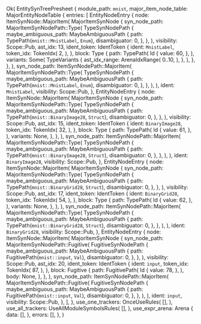 Ok(
    EntitySynTreePresheet {
        module_path: `mnist`,
        major_item_node_table: MajorEntityNodeTable {
            entries: [
                EntityNodeEntry {
                    node: ItemSynNode::MajorItem(
                        MajorItemSynNode {
                            syn_node_path: MajorItemSynNodePath::Type(
                                TypeSynNodePath {
                                    maybe_ambiguous_path: MaybeAmbiguousPath {
                                        path: TypePath(`mnist::MnistLabel`, `Enum`),
                                        disambiguator: 0,
                                    },
                                },
                            ),
                            visibility: Scope::Pub,
                            ast_idx: 13,
                            ident_token: IdentToken {
                                ident: `MnistLabel`,
                                token_idx: TokenIdx(
                                    2,
                                ),
                            },
                            block: Type {
                                path: TypePath(
                                    Id {
                                        value: 60,
                                    },
                                ),
                                variants: Some(
                                    TypeVariants {
                                        ast_idx_range: ArenaIdxRange(
                                            0..10,
                                        ),
                                    },
                                ),
                            },
                        },
                    ),
                    syn_node_path: ItemSynNodePath::MajorItem(
                        MajorItemSynNodePath::Type(
                            TypeSynNodePath {
                                maybe_ambiguous_path: MaybeAmbiguousPath {
                                    path: TypePath(`mnist::MnistLabel`, `Enum`),
                                    disambiguator: 0,
                                },
                            },
                        ),
                    ),
                    ident: `MnistLabel`,
                    visibility: Scope::Pub,
                },
                EntityNodeEntry {
                    node: ItemSynNode::MajorItem(
                        MajorItemSynNode {
                            syn_node_path: MajorItemSynNodePath::Type(
                                TypeSynNodePath {
                                    maybe_ambiguous_path: MaybeAmbiguousPath {
                                        path: TypePath(`mnist::BinaryImage28`, `Struct`),
                                        disambiguator: 0,
                                    },
                                },
                            ),
                            visibility: Scope::Pub,
                            ast_idx: 15,
                            ident_token: IdentToken {
                                ident: `BinaryImage28`,
                                token_idx: TokenIdx(
                                    32,
                                ),
                            },
                            block: Type {
                                path: TypePath(
                                    Id {
                                        value: 61,
                                    },
                                ),
                                variants: None,
                            },
                        },
                    ),
                    syn_node_path: ItemSynNodePath::MajorItem(
                        MajorItemSynNodePath::Type(
                            TypeSynNodePath {
                                maybe_ambiguous_path: MaybeAmbiguousPath {
                                    path: TypePath(`mnist::BinaryImage28`, `Struct`),
                                    disambiguator: 0,
                                },
                            },
                        ),
                    ),
                    ident: `BinaryImage28`,
                    visibility: Scope::Pub,
                },
                EntityNodeEntry {
                    node: ItemSynNode::MajorItem(
                        MajorItemSynNode {
                            syn_node_path: MajorItemSynNodePath::Type(
                                TypeSynNodePath {
                                    maybe_ambiguous_path: MaybeAmbiguousPath {
                                        path: TypePath(`mnist::BinaryGrid28`, `Struct`),
                                        disambiguator: 0,
                                    },
                                },
                            ),
                            visibility: Scope::Pub,
                            ast_idx: 17,
                            ident_token: IdentToken {
                                ident: `BinaryGrid28`,
                                token_idx: TokenIdx(
                                    54,
                                ),
                            },
                            block: Type {
                                path: TypePath(
                                    Id {
                                        value: 62,
                                    },
                                ),
                                variants: None,
                            },
                        },
                    ),
                    syn_node_path: ItemSynNodePath::MajorItem(
                        MajorItemSynNodePath::Type(
                            TypeSynNodePath {
                                maybe_ambiguous_path: MaybeAmbiguousPath {
                                    path: TypePath(`mnist::BinaryGrid28`, `Struct`),
                                    disambiguator: 0,
                                },
                            },
                        ),
                    ),
                    ident: `BinaryGrid28`,
                    visibility: Scope::Pub,
                },
                EntityNodeEntry {
                    node: ItemSynNode::MajorItem(
                        MajorItemSynNode {
                            syn_node_path: MajorItemSynNodePath::Fugitive(
                                FugitiveSynNodePath {
                                    maybe_ambiguous_path: MaybeAmbiguousPath {
                                        path: FugitivePath(`mnist::input`, `Val`),
                                        disambiguator: 0,
                                    },
                                },
                            ),
                            visibility: Scope::Pub,
                            ast_idx: 20,
                            ident_token: IdentToken {
                                ident: `input`,
                                token_idx: TokenIdx(
                                    87,
                                ),
                            },
                            block: Fugitive {
                                path: FugitivePath(
                                    Id {
                                        value: 78,
                                    },
                                ),
                                body: None,
                            },
                        },
                    ),
                    syn_node_path: ItemSynNodePath::MajorItem(
                        MajorItemSynNodePath::Fugitive(
                            FugitiveSynNodePath {
                                maybe_ambiguous_path: MaybeAmbiguousPath {
                                    path: FugitivePath(`mnist::input`, `Val`),
                                    disambiguator: 0,
                                },
                            },
                        ),
                    ),
                    ident: `input`,
                    visibility: Scope::Pub,
                },
            ],
        },
        use_one_trackers: OnceUseRules(
            [],
        ),
        use_all_trackers: UseAllModuleSymbolsRules(
            [],
        ),
        use_expr_arena: Arena {
            data: [],
        },
        errors: [],
    },
)